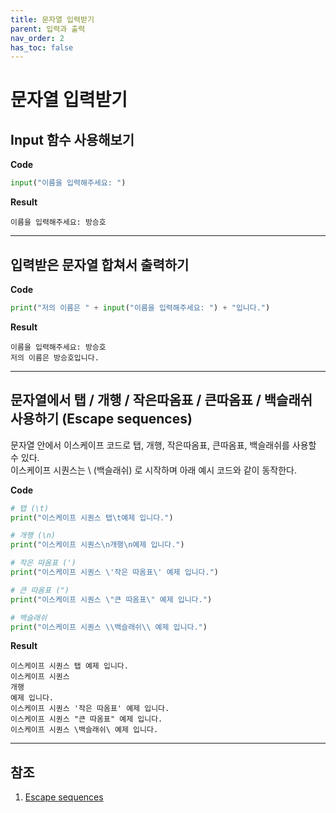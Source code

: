 ```yaml
---
title: 문자열 입력받기
parent: 입력과 출력
nav_order: 2
has_toc: false
---
```


# 문자열 입력받기  

## Input 함수 사용해보기
**Code**  
```python
input("이름을 입력해주세요: ")
```
**Result**  
```
이름을 입력해주세요: 방승호
```

---

## 입력받은 문자열 합쳐서 출력하기
**Code**  
```python
print("저의 이름은 " + input("이름을 입력해주세요: ") + "입니다.")
```
**Result**  
```
이름을 입력해주세요: 방승호
저의 이름은 방승호입니다.
```

---

## 문자열에서 탭 / 개행 / 작은따옴표 / 큰따옴표 / 백슬래쉬 사용하기 (Escape sequences)  
문자열 안에서 이스케이프 코드로 탭, 개행, 작은따옴표, 큰따옴표, 백슬래쉬를 사용할 수 있다.  
이스케이프 시퀀스는 \ (백슬래쉬) 로 시작하며 아래 예시 코드와 같이 동작한다.

**Code**
```python
# 탭 (\t)
print("이스케이프 시퀀스 탭\t예제 입니다.")

# 개행 (\n)
print("이스케이프 시퀀스\n개행\n예제 입니다.")

# 작은 따옴표 (')
print("이스케이프 시퀀스 \'작은 따옴표\' 예제 입니다.")

# 큰 따옴표 (")
print("이스케이프 시퀀스 \"큰 따옴표\" 예제 입니다.")

# 백슬래쉬
print("이스케이프 시퀀스 \\백슬래쉬\\ 예제 입니다.")
```
**Result**
```
이스케이프 시퀀스 탭	예제 입니다.
이스케이프 시퀀스
개행
예제 입니다.
이스케이프 시퀀스 '작은 따옴표' 예제 입니다.
이스케이프 시퀀스 "큰 따옴표" 예제 입니다.
이스케이프 시퀀스 \백슬래쉬\ 예제 입니다.
```

---

## 참조  
1. [Escape sequences](https://docs.python.org/3/reference/lexical_analysis.html#escape-sequences)
